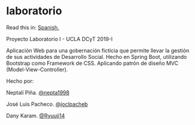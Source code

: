 # laboratorio

Read this in: [Spanish.](README.es.md)

Proyecto Laboratorio I - UCLA DCyT 2019-I

Aplicación Web para una gobernación ficticia que permite llevar la gestión de sus actividades de Desarrollo Social.
Hecho en Spring Boot, utilizando Bootstrap como Framework de CSS. Aplicando patrón de diseño MVC (Model-View-Controller).

Hecho por:

Neptalí Piña. [@nepta1998](https://github.com/nepta1998/)

José Luis Pacheco. [@joclpacheb](https://github.com/joclpacheb/)

Dany Karam. [@Ryuuji14](https://github.com/Ryuuji14)

